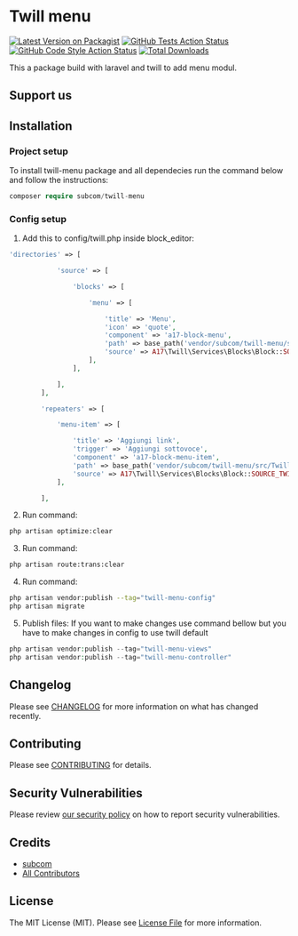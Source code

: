 # Twill menu

[![Latest Version on Packagist](https://img.shields.io/packagist/v/subcom/twill-menu.svg?style=flat-square)](https://packagist.org/packages/subcom/twill-menu)
[![GitHub Tests Action Status](https://img.shields.io/github/workflow/status/subcom/twill-menu/run-tests?label=tests)](https://github.com/:vendor_slug/subcom/actions?query=workflow%3Arun-tests+branch%3Amain)
[![GitHub Code Style Action Status](https://img.shields.io/github/workflow/status/subcom/twill-menu/Check%20&%20fix%20styling?label=code%20style)](https://github.com/:vendor_slug/subcom/actions?query=workflow%3A"Check+%26+fix+styling"+branch%3Amain)
[![Total Downloads](https://img.shields.io/packagist/dt/subcom/twill-menu.svg?style=flat-square)](https://packagist.org/packages/subcom/twill-menu)

This a package build with laravel and twill to add menu modul.

## Support us


## Installation

### Project setup

To install twill-menu package and all dependecies run the command below and follow the instructions:

```php
composer require subcom/twill-menu
```

### Config setup

1. Add this to config/twill.php inside block_editor:

```php
'directories' => [

            'source' => [

                'blocks' => [

                    'menu' => [

                        'title' => 'Menu',
                        'icon' => 'quote',
                        'component' => 'a17-block-menu',
                        'path' => base_path('vendor/subcom/twill-menu/src/Twill/Capsules/Menus/resources/views/admin/blocks'),
                        'source' => A17\Twill\Services\Blocks\Block::SOURCE_TWILL,
                    ],
                ],

            ],
        ],

        'repeaters' => [

            'menu-item' => [

                'title' => 'Aggiungi link',
                'trigger' => 'Aggiungi sottovoce',
                'component' => 'a17-block-menu-item',
                'path' => base_path('vendor/subcom/twill-menu/src/Twill/Capsules/Menus/resources/views/admin/blocks'),
                'source' => A17\Twill\Services\Blocks\Block::SOURCE_TWILL,
            ],

        ],
```
2. Run command:
```bash
php artisan optimize:clear
```

3. Run command:
```bash
php artisan route:trans:clear
```
4. Run command:
```bash
php artisan vendor:publish --tag="twill-menu-config"
php artisan migrate
```
5. Publish files:
If you want to make changes use command bellow but you have to make changes in config to use twill default

```php
php artisan vendor:publish --tag="twill-menu-views"
php artisan vendor:publish --tag="twill-menu-controller"
```
## Changelog

Please see [CHANGELOG](CHANGELOG.md) for more information on what has changed recently.

## Contributing

Please see [CONTRIBUTING](https://subcom.it) for details.

## Security Vulnerabilities

Please review [our security policy](../../security/policy) on how to report security vulnerabilities.

## Credits

- [subcom](https://github.com/SubcomDev)
- [All Contributors](../../contributors)

## License

The MIT License (MIT). Please see [License File](LICENSE.md) for more information.
